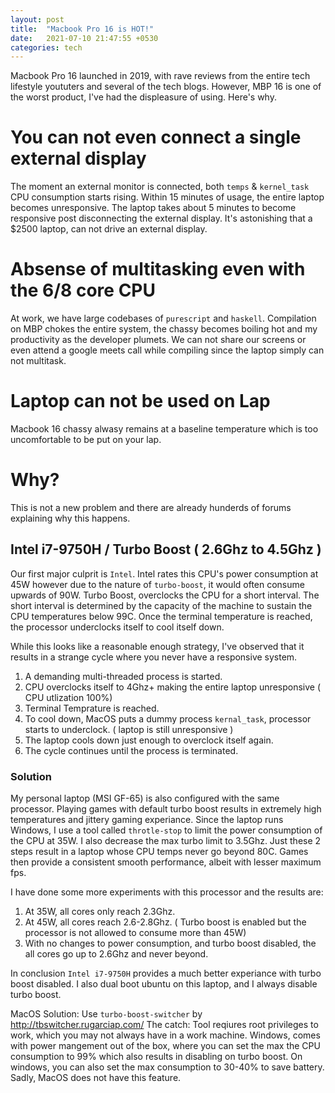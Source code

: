 ```yaml
---
layout: post
title:  "Macbook Pro 16 is HOT!"
date:   2021-07-10 21:47:55 +0530
categories: tech
---
```


Macbook Pro 16 launched in 2019, with rave reviews from the entire tech lifestyle yoututers and several of the tech blogs. However, MBP 16 is one of the worst product, I've had the displeasure of using. Here's why. 

# You can not even connect a single external display 

The moment an external monitor is connected, both `temps` & `kernel_task` CPU consumption starts rising. Within 15 minutes of usage, the entire laptop becomes unresponsive. The laptop takes about 5 minutes to become responsive post disconnecting the external display. It's astonishing that a $2500 laptop, can not drive an external display. 

# Absense of multitasking even with the 6/8 core CPU 

At work, we have large codebases of `purescript` and `haskell`. Compilation on MBP chokes the entire system, the chassy becomes boiling hot and my productivity as the developer plumets. We can not share our screens or even attend a google meets call while compiling since the laptop simply can not multitask. 

# Laptop can not be used on Lap 

Macbook 16 chassy alwasy remains at a baseline temperature which is too uncomfortable to be put on your lap. 


# Why? 

This is not a new problem and there are already hunderds of forums explaining why this happens. 


## Intel i7-9750H / Turbo Boost ( 2.6Ghz to 4.5Ghz )

Our first major culprit is `Intel`. Intel rates this CPU's power consumption at 45W however due to the nature of `turbo-boost`, it would often consume upwards of 90W. Turbo Boost, overclocks the CPU for a short interval. The short interval is determined by the capacity of the machine to sustain the CPU temperatures below 99C. Once the terminal temperature is reached, the processor underclocks itself to cool itself down. 

While this looks like a reasonable enough strategy, I've observed that it results in a strange cycle where you never have a responsive system.

1. A demanding multi-threaded process is started. 
2. CPU overclocks itself to 4Ghz+ making the entire laptop unresponsive ( CPU utlization 100%)
3. Terminal Temprature is reached. 
4. To cool down, MacOS puts a dummy process `kernal_task`, processor starts to underclock. ( laptop is still unresponsive )
5. The laptop cools down just enough to overclock itself again. 
6. The cycle continues until the process is terminated.

### Solution

My personal laptop (MSI GF-65) is also configured with the same processor. Playing games with default turbo boost results in extremely high temperatures and jittery gaming experiance. Since the laptop runs Windows, I use a tool called `throtle-stop` to limit the power consumption of the CPU at 35W. I also decrease the max turbo limit to 3.5Ghz. Just these 2 steps result in a laptop whose CPU temps never go beyond 80C. Games then provide a consistent smooth performance, albeit with lesser maximum fps. 

I have done some more experiments with this processor and the results are: 

1. At 35W, all cores only reach 2.3Ghz. 
2. At 45W, all cores reach 2.6-2.8Ghz. ( Turbo boost is enabled but the processor is not allowed to consume more than 45W)
3. With no changes to power consumption, and turbo boost disabled, the all cores go up to 2.6Ghz and never beyond. 

In conclusion `Intel i7-9750H` provides a much better experiance with turbo boost disabled. I also dual boot ubuntu on this laptop, and I always disable turbo boost. 

MacOS Solution: Use `turbo-boost-switcher` by  http://tbswitcher.rugarciap.com/
The catch: Tool reqiures root privileges to work, which you may not always have in a work machine. Windows, comes with power mangement out of the box, where you can set the max the CPU consumption to 99% which also results in disabling on turbo boost. On windows, you can also set the max consumption to 30-40% to save battery. Sadly, MacOS does not have this feature. 

